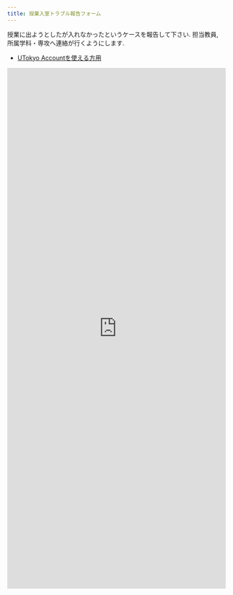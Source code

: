```yaml
---
title: 授業入室トラブル報告フォーム
---
```


授業に出ようとしたが入れなかったというケースを報告して下さい.
担当教員, 所属学科・専攻へ連絡が行くようにします.

* <a href="https://forms.office.com/Pages/ResponsePage.aspx?id=T6978HAr10eaAgh1yvlMhKiEyE2V_T1Ao4OzeJJKaG1UMUNRMFNMN0NUSElHWldHWFoyUTlRUlJJOS4u" target="_blank">UTokyo Accountを使える方用</a>

<iframe width="800px" height= "1200px" src= "https://forms.office.com/Pages/ResponsePage.aspx?id=T6978HAr10eaAgh1yvlMhKiEyE2V_T1Ao4OzeJJKaG1UMUNRMFNMN0NUSElHWldHWFoyUTlRUlJJOS4u&embed=true" frameborder= "0" marginwidth= "0" marginheight= "0" style= "border: none; max-width:100%; max-height:100vh" allowfullscreen webkitallowfullscreen mozallowfullscreen msallowfullscreen> </iframe>


